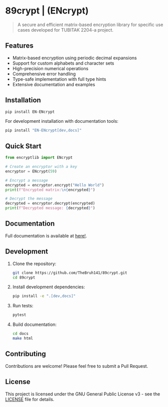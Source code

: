 # 89crypt | (ENcrypt)

> A secure and efficient matrix-based encryption library for specific use cases developed for TUBITAK 2204-a project.

## Features

- Matrix-based encryption using periodic decimal expansions
- Support for custom alphabets and character sets
- High-precision numerical operations
- Comprehensive error handling
- Type-safe implementation with full type hints
- Extensive documentation and examples

## Installation

```bash
pip install EN-ENcrypt
```

For development installation with documentation tools:

```bash
pip install "EN-ENcrypt[dev,docs]"
```

## Quick Start

```python
from encryptlib import ENcrypt

# Create an encryptor with a key
encryptor = ENcrypt(59)

# Encrypt a message
encrypted = encryptor.encrypt("Hello World")
print(f"Encrypted matrix:\n{encrypted}")

# Decrypt the message
decrypted = encryptor.decrypt(encrypted)
print(f"Decrypted message: {decrypted}")
```

## Documentation

Full documentation is available at [here!](http://thebruh141.github.io/89crypt/).

## Development

1. Clone the repository:
   ```bash
   git clone https://github.com/TheBruh141/89crypt.git
   cd 89crypt
   ```

2. Install development dependencies:
   ```bash
   pip install -e ".[dev,docs]"
   ```

3. Run tests:
   ```bash
   pytest
   ```

4. Build documentation:
   ```bash
   cd docs
   make html
   ```

## Contributing

Contributions are welcome! Please feel free to submit a Pull Request.

## License

This project is licensed under the GNU General Public License v3 - see the [LICENSE](LICENSE) file for details.
